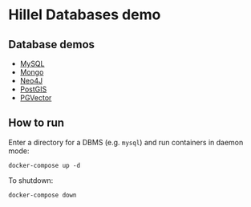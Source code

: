 # Hillel Databases demo

## Database demos

- [MySQL](./mysql)
- [Mongo](./mongo)
- [Neo4J](./neo4j)
- [PostGIS](./postgis)
- [PGVector](./pgvector)

## How to run
Enter a directory for a DBMS (e.g. `mysql`) and run containers in daemon mode:
```shell
docker-compose up -d
```

To shutdown:
```shell
docker-compose down
```